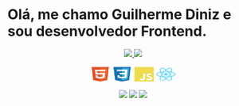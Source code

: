 # Olá, me chamo Guilherme Diniz e sou desenvolvedor Frontend.
<div align="center">
  <a href="https://github.com/guilhermediniz1?tab=repositories" >
    <img width="400px" src="https://github-readme-stats.vercel.app/api?username=guilhermediniz1&theme=dark&show_icons=true">
    <img width="400px" src="https://github-readme-stats.vercel.app/api/top-langs/?username=guilhermediniz1&layout=compact&theme=dark">
    </a>
</div>
  
<br>
  
<div align="center" style="display: inline_block">
  <div>
    <img align="center" alt="Guilherme-HTML" height="30" width="40" src="https://raw.githubusercontent.com/devicons/devicon/master/icons/html5/html5-original.svg">
    <img align="center" alt="Guilherme-CSS" height="30" width="40" src="https://raw.githubusercontent.com/devicons/devicon/master/icons/css3/css3-original.svg">  
    <img align="center" alt="Guilherme-Js" height="30" width="40" src="https://raw.githubusercontent.com/devicons/devicon/master/icons/javascript/javascript-plain.svg">
    <img align="center" alt="Guilherme-React" height="30" width="40" src="https://raw.githubusercontent.com/devicons/devicon/master/icons/react/react-original.svg">
</div>

<br>
  
<div align="center" style="display: inline_block">
  <a href="https://instagram.com/guilhermedinizl" target="_blank"><img src="https://img.shields.io/badge/-Instagram-%23E4405F?style=for-the-badge&logo=instagram&logoColor=white" target="_blank"></a>
  <a href = "mailto:guilhermedinizlau@gmail.com"><img src="https://img.shields.io/badge/-Gmail-%23333?style=for-the-badge&logo=gmail&logoColor=white" target="_blank"></a>
  <a href="https://www.linkedin.com/in/guilherme-diniz-37886a1bb/" target="_blank"><img src="https://img.shields.io/badge/-LinkedIn-%230077B5?style=for-the-badge&logo=linkedin&logoColor=white" target="_blank"></a> 
</div>
